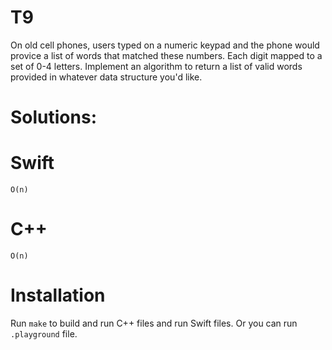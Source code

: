 # T9
On old cell phones, users typed on a numeric keypad and the phone would provice a list of words that matched these numbers. Each digit mapped to a set of 0-4 letters. Implement an algorithm to return a list of valid words provided in whatever data structure you'd like. 

# Solutions:

# Swift
```
O(n)
```
# C++
```
O(n)
```

# Installation
Run `make` to build and run C++ files and run Swift files. Or you can run `.playground` file.
